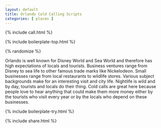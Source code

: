 ```yaml
---
layout: default
title: Orlando Cold Calling Scripts
categories: [ places ]
---
```


{% include call.html %}

{% include boilerplate-top.html %}


{% randomize %}

Orlando is well known for Disney World and Sea World and therefore has high expectations of locals and tourists. Business ventures range from Disney to sea life to other famous trade marks like Nickelodeon. Small businesses range from local restaurants to wildlife stores. Various subject backgrounds make for an interesting visit and city life. Nightlife is wild and by day, tourists and locals do their thing. Cold calls are great here because people love to hear anything that could make them more money either by the tourists who visit every year or by the locals who depend on these businesses.

{% include boilerplate-try.html %}

{% include share.html %}